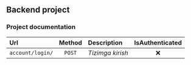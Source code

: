 ## Backend project
### Project documentation

| Url                              | Method | Description                              | IsAuthenticated  |
|:---------------------------------|:------:|:-----------------------------------------|:----------------:|
| `account/login/`                 | `POST` | *Tizimga kirish*                          |❌|
